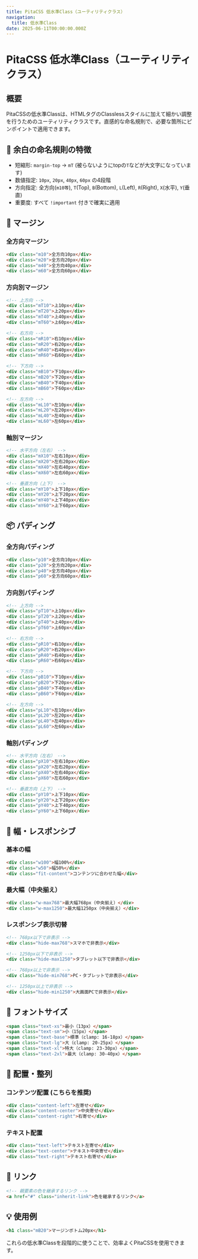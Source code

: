 ```yaml
---
title: PitaCSS 低水準Class（ユーティリティクラス）
navigation:
  title: 低水準Class
date: 2025-06-11T00:00:00.000Z
---
```


# PitaCSS 低水準Class（ユーティリティクラス）

## 概要

PitaCSSの低水準Classは、HTMLタグのClasslessスタイルに加えて細かい調整を行うためのユーティリティクラスです。直感的な命名規則で、必要な箇所にピンポイントで適用できます。

## 🎯 余白の命名規則の特徴

- 短縮形: `margin-top` → `mT` (被らないようにtopの`T`などが大文字になっています)
- 数値指定: `10px`, `20px`, `40px`, `60px` の4段階
- 方向指定: 全方向(`m10等`), `T`(Top), `B`(Bottom), `L`(Left), `R`(Right), `X`(水平), `Y`(垂直)
- 重要度: すべて `!important` 付きで確実に適用

## 📏 マージン

### 全方向マージン

```html
<div class="m10">全方向10px</div>
<div class="m20">全方向20px</div>
<div class="m40">全方向40px</div>
<div class="m60">全方向60px</div>
```

### 方向別マージン

```html
<!-- 上方向 -->
<div class="mT10">上10px</div>
<div class="mT20">上20px</div>
<div class="mT40">上40px</div>
<div class="mT60">上60px</div>

<!-- 右方向 -->
<div class="mR10">右10px</div>
<div class="mR20">右20px</div>
<div class="mR40">右40px</div>
<div class="mR60">右60px</div>

<!-- 下方向 -->
<div class="mB10">下10px</div>
<div class="mB20">下20px</div>
<div class="mB40">下40px</div>
<div class="mB60">下60px</div>

<!-- 左方向 -->
<div class="mL10">左10px</div>
<div class="mL20">左20px</div>
<div class="mL40">左40px</div>
<div class="mL60">左60px</div>
```

### 軸別マージン

```html
<!-- 水平方向（左右） -->
<div class="mX10">左右10px</div>
<div class="mX20">左右20px</div>
<div class="mX40">左右40px</div>
<div class="mX60">左右60px</div>

<!-- 垂直方向（上下） -->
<div class="mY10">上下10px</div>
<div class="mY20">上下20px</div>
<div class="mY40">上下40px</div>
<div class="mY60">上下60px</div>
```

## 📦 パディング

### 全方向パディング

```html
<div class="p10">全方向10px</div>
<div class="p20">全方向20px</div>
<div class="p40">全方向40px</div>
<div class="p60">全方向60px</div>
```

### 方向別パディング

```html
<!-- 上方向 -->
<div class="pT10">上10px</div>
<div class="pT20">上20px</div>
<div class="pT40">上40px</div>
<div class="pT60">上60px</div>

<!-- 右方向 -->
<div class="pR10">右10px</div>
<div class="pR20">右20px</div>
<div class="pR40">右40px</div>
<div class="pR60">右60px</div>

<!-- 下方向 -->
<div class="pB10">下10px</div>
<div class="pB20">下20px</div>
<div class="pB40">下40px</div>
<div class="pB60">下60px</div>

<!-- 左方向 -->
<div class="pL10">左10px</div>
<div class="pL20">左20px</div>
<div class="pL40">左40px</div>
<div class="pL60">左60px</div>
```

### 軸別パディング

```html
<!-- 水平方向（左右） -->
<div class="pX10">左右10px</div>
<div class="pX20">左右20px</div>
<div class="pX40">左右40px</div>
<div class="pX60">左右60px</div>

<!-- 垂直方向（上下） -->
<div class="pY10">上下10px</div>
<div class="pY20">上下20px</div>
<div class="pY40">上下40px</div>
<div class="pY60">上下60px</div>
```

## 📐 幅・レスポンシブ

### 基本の幅

```html
<div class="w100">幅100%</div>
<div class="w50">幅50%</div>
<div class="fit-content">コンテンツに合わせた幅</div>
```

### 最大幅（中央揃え）

```html
<div class="w-max768">最大幅768px（中央揃え）</div>
<div class="w-max1250">最大幅1250px（中央揃え）</div>
```

### レスポンシブ表示切替

```html
<!-- 768px以下で非表示 -->
<div class="hide-max768">スマホで非表示</div>

<!-- 1250px以下で非表示 -->
<div class="hide-max1250">タブレット以下で非表示</div>

<!-- 768px以上で非表示 -->
<div class="hide-min768">PC・タブレットで非表示</div>

<!-- 1250px以上で非表示 -->
<div class="hide-min1250">大画面PCで非表示</div>
```

## 🎨 フォントサイズ

```html
<span class="text-xs">最小（13px）</span>
<span class="text-sm">小（15px）</span>
<span class="text-base">標準（clamp: 16-18px）</span>
<span class="text-lg">大（clamp: 20-25px）</span>
<span class="text-xl">特大（clamp: 23-30px）</span>
<span class="text-2xl">最大（clamp: 30-40px）</span>
```

## 📍 配置・整列

### コンテンツ配置 (こちらを推奨)

```html
<div class="content-left">左寄せ</div>
<div class="content-center">中央寄せ</div>
<div class="content-right">右寄せ</div>
```

### テキスト配置

```html
<div class="text-left">テキスト左寄せ</div>
<div class="text-center">テキスト中央寄せ</div>
<div class="text-right">テキスト右寄せ</div>
```

## 🔗 リンク

```html
<!-- 親要素の色を継承するリンク -->
<a href="#" class="inherit-link">色を継承するリンク</a>
```

## 💡 使用例

```html
<h1 class="mB20">マージンボトム20px</h1>
```

これらの低水準Classを段階的に使うことで、効率よくPitaCSSを使用できます。
